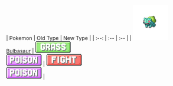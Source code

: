 | Pokemon | Old Type | New Type |
            | :--: | :-- | :-- |
            | ![bulbasaur](img/pokemon/001.png)<br/> [Bulbasaur](/test-deployment/pokemon/001) | ![grass](img/types/grass.png)<br/>![poison](img/types/poison.png) | ![fighting](img/types/fighting.png)<br/>![poison](img/types/poison.png) |

            